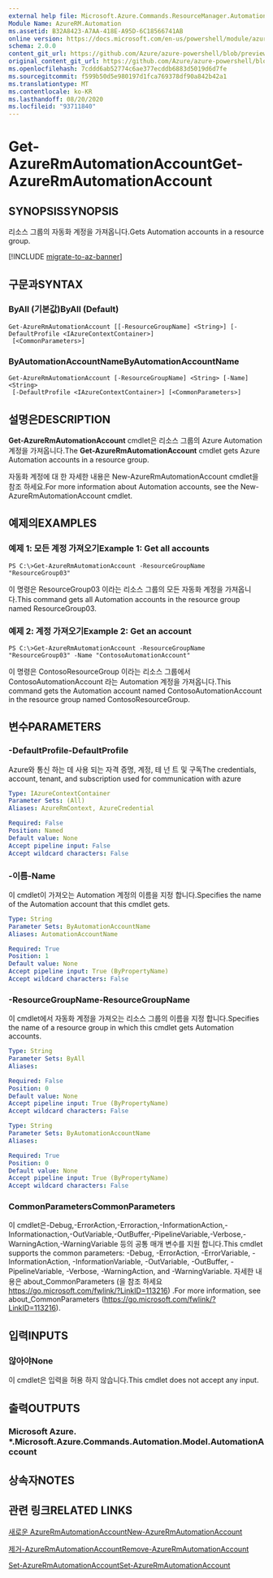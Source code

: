 ```yaml
---
external help file: Microsoft.Azure.Commands.ResourceManager.Automation.dll-Help.xml
Module Name: AzureRM.Automation
ms.assetid: B32A8423-A7AA-418E-A95D-6C18566741AB
online version: https://docs.microsoft.com/en-us/powershell/module/azurerm.automation/get-azurermautomationaccount
schema: 2.0.0
content_git_url: https://github.com/Azure/azure-powershell/blob/preview/src/ResourceManager/Automation/Commands.Automation/help/Get-AzureRmAutomationAccount.md
original_content_git_url: https://github.com/Azure/azure-powershell/blob/preview/src/ResourceManager/Automation/Commands.Automation/help/Get-AzureRmAutomationAccount.md
ms.openlocfilehash: 7cddd6ab52774c6ae377ecddb6883d5019d6d7fe
ms.sourcegitcommit: f599b50d5e980197d1fca769378df90a842b42a1
ms.translationtype: MT
ms.contentlocale: ko-KR
ms.lasthandoff: 08/20/2020
ms.locfileid: "93711840"
---
```

# <span data-ttu-id="4b843-101">Get-AzureRmAutomationAccount</span><span class="sxs-lookup"><span data-stu-id="4b843-101">Get-AzureRmAutomationAccount</span></span>

## <span data-ttu-id="4b843-102">SYNOPSIS</span><span class="sxs-lookup"><span data-stu-id="4b843-102">SYNOPSIS</span></span>
<span data-ttu-id="4b843-103">리소스 그룹의 자동화 계정을 가져옵니다.</span><span class="sxs-lookup"><span data-stu-id="4b843-103">Gets Automation accounts in a resource group.</span></span>

[!INCLUDE [migrate-to-az-banner](../../includes/migrate-to-az-banner.md)]

## <span data-ttu-id="4b843-104">구문과</span><span class="sxs-lookup"><span data-stu-id="4b843-104">SYNTAX</span></span>

### <span data-ttu-id="4b843-105">ByAll (기본값)</span><span class="sxs-lookup"><span data-stu-id="4b843-105">ByAll (Default)</span></span>
```
Get-AzureRmAutomationAccount [[-ResourceGroupName] <String>] [-DefaultProfile <IAzureContextContainer>]
 [<CommonParameters>]
```

### <span data-ttu-id="4b843-106">ByAutomationAccountName</span><span class="sxs-lookup"><span data-stu-id="4b843-106">ByAutomationAccountName</span></span>
```
Get-AzureRmAutomationAccount [-ResourceGroupName] <String> [-Name] <String>
 [-DefaultProfile <IAzureContextContainer>] [<CommonParameters>]
```

## <span data-ttu-id="4b843-107">설명은</span><span class="sxs-lookup"><span data-stu-id="4b843-107">DESCRIPTION</span></span>
<span data-ttu-id="4b843-108">**Get-AzureRmAutomationAccount** cmdlet은 리소스 그룹의 Azure Automation 계정을 가져옵니다.</span><span class="sxs-lookup"><span data-stu-id="4b843-108">The **Get-AzureRmAutomationAccount** cmdlet gets Azure Automation accounts in a resource group.</span></span>

<span data-ttu-id="4b843-109">자동화 계정에 대 한 자세한 내용은 New-AzureRmAutomationAccount cmdlet을 참조 하세요.</span><span class="sxs-lookup"><span data-stu-id="4b843-109">For more information about Automation accounts, see the New-AzureRmAutomationAccount cmdlet.</span></span>

## <span data-ttu-id="4b843-110">예제의</span><span class="sxs-lookup"><span data-stu-id="4b843-110">EXAMPLES</span></span>

### <span data-ttu-id="4b843-111">예제 1: 모든 계정 가져오기</span><span class="sxs-lookup"><span data-stu-id="4b843-111">Example 1: Get all accounts</span></span>
```
PS C:\>Get-AzureRmAutomationAccount -ResourceGroupName "ResourceGroup03"
```

<span data-ttu-id="4b843-112">이 명령은 ResourceGroup03 이라는 리소스 그룹의 모든 자동화 계정을 가져옵니다.</span><span class="sxs-lookup"><span data-stu-id="4b843-112">This command gets all Automation accounts in the resource group named ResourceGroup03.</span></span>

### <span data-ttu-id="4b843-113">예제 2: 계정 가져오기</span><span class="sxs-lookup"><span data-stu-id="4b843-113">Example 2: Get an account</span></span>
```
PS C:\>Get-AzureRmAutomationAccount -ResourceGroupName "ResourceGroup03" -Name "ContosoAutomationAccount"
```

<span data-ttu-id="4b843-114">이 명령은 ContosoResourceGroup 이라는 리소스 그룹에서 ContosoAutomationAccount 라는 Automation 계정을 가져옵니다.</span><span class="sxs-lookup"><span data-stu-id="4b843-114">This command gets the Automation account named ContosoAutomationAccount in the resource group named ContosoResourceGroup.</span></span>

## <span data-ttu-id="4b843-115">변수</span><span class="sxs-lookup"><span data-stu-id="4b843-115">PARAMETERS</span></span>

### <span data-ttu-id="4b843-116">-DefaultProfile</span><span class="sxs-lookup"><span data-stu-id="4b843-116">-DefaultProfile</span></span>
<span data-ttu-id="4b843-117">Azure와 통신 하는 데 사용 되는 자격 증명, 계정, 테 넌 트 및 구독</span><span class="sxs-lookup"><span data-stu-id="4b843-117">The credentials, account, tenant, and subscription used for communication with azure</span></span>

```yaml
Type: IAzureContextContainer
Parameter Sets: (All)
Aliases: AzureRmContext, AzureCredential

Required: False
Position: Named
Default value: None
Accept pipeline input: False
Accept wildcard characters: False
```

### <span data-ttu-id="4b843-118">-이름</span><span class="sxs-lookup"><span data-stu-id="4b843-118">-Name</span></span>
<span data-ttu-id="4b843-119">이 cmdlet이 가져오는 Automation 계정의 이름을 지정 합니다.</span><span class="sxs-lookup"><span data-stu-id="4b843-119">Specifies the name of the Automation account that this cmdlet gets.</span></span>

```yaml
Type: String
Parameter Sets: ByAutomationAccountName
Aliases: AutomationAccountName

Required: True
Position: 1
Default value: None
Accept pipeline input: True (ByPropertyName)
Accept wildcard characters: False
```

### <span data-ttu-id="4b843-120">-ResourceGroupName</span><span class="sxs-lookup"><span data-stu-id="4b843-120">-ResourceGroupName</span></span>
<span data-ttu-id="4b843-121">이 cmdlet에서 자동화 계정을 가져오는 리소스 그룹의 이름을 지정 합니다.</span><span class="sxs-lookup"><span data-stu-id="4b843-121">Specifies the name of a resource group in which this cmdlet gets Automation accounts.</span></span>

```yaml
Type: String
Parameter Sets: ByAll
Aliases: 

Required: False
Position: 0
Default value: None
Accept pipeline input: True (ByPropertyName)
Accept wildcard characters: False
```

```yaml
Type: String
Parameter Sets: ByAutomationAccountName
Aliases: 

Required: True
Position: 0
Default value: None
Accept pipeline input: True (ByPropertyName)
Accept wildcard characters: False
```

### <span data-ttu-id="4b843-122">CommonParameters</span><span class="sxs-lookup"><span data-stu-id="4b843-122">CommonParameters</span></span>
<span data-ttu-id="4b843-123">이 cmdlet은-Debug,-ErrorAction,-Erroraction,-InformationAction,-Informationaction,-OutVariable,-OutBuffer,-PipelineVariable,-Verbose,-WarningAction,-WarningVariable 등의 공통 매개 변수를 지원 합니다.</span><span class="sxs-lookup"><span data-stu-id="4b843-123">This cmdlet supports the common parameters: -Debug, -ErrorAction, -ErrorVariable, -InformationAction, -InformationVariable, -OutVariable, -OutBuffer, -PipelineVariable, -Verbose, -WarningAction, and -WarningVariable.</span></span> <span data-ttu-id="4b843-124">자세한 내용은 about_CommonParameters (을 참조 하세요 https://go.microsoft.com/fwlink/?LinkID=113216) .</span><span class="sxs-lookup"><span data-stu-id="4b843-124">For more information, see about_CommonParameters (https://go.microsoft.com/fwlink/?LinkID=113216).</span></span>

## <span data-ttu-id="4b843-125">입력</span><span class="sxs-lookup"><span data-stu-id="4b843-125">INPUTS</span></span>

### <span data-ttu-id="4b843-126">않아야</span><span class="sxs-lookup"><span data-stu-id="4b843-126">None</span></span>
<span data-ttu-id="4b843-127">이 cmdlet은 입력을 허용 하지 않습니다.</span><span class="sxs-lookup"><span data-stu-id="4b843-127">This cmdlet does not accept any input.</span></span>

## <span data-ttu-id="4b843-128">출력</span><span class="sxs-lookup"><span data-stu-id="4b843-128">OUTPUTS</span></span>

### <span data-ttu-id="4b843-129">Microsoft Azure. \*.</span><span class="sxs-lookup"><span data-stu-id="4b843-129">Microsoft.Azure.Commands.Automation.Model.AutomationAccount</span></span>

## <span data-ttu-id="4b843-130">상속자</span><span class="sxs-lookup"><span data-stu-id="4b843-130">NOTES</span></span>

## <span data-ttu-id="4b843-131">관련 링크</span><span class="sxs-lookup"><span data-stu-id="4b843-131">RELATED LINKS</span></span>

[<span data-ttu-id="4b843-132">새로운 AzureRmAutomationAccount</span><span class="sxs-lookup"><span data-stu-id="4b843-132">New-AzureRmAutomationAccount</span></span>](./New-AzureRmAutomationAccount.md)

[<span data-ttu-id="4b843-133">제거-AzureRmAutomationAccount</span><span class="sxs-lookup"><span data-stu-id="4b843-133">Remove-AzureRmAutomationAccount</span></span>](./Remove-AzureRmAutomationAccount.md)

[<span data-ttu-id="4b843-134">Set-AzureRmAutomationAccount</span><span class="sxs-lookup"><span data-stu-id="4b843-134">Set-AzureRmAutomationAccount</span></span>](./Set-AzureRmAutomationAccount.md)


